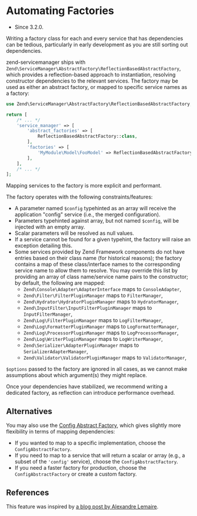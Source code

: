 # Automating Factories

- Since 3.2.0.

Writing a factory class for each and every service that has dependencies
can be tedious, particularly in early development as you are still sorting
out dependencies.

zend-servicemanager ships with `Zend\ServiceManager\AbstractFactory\ReflectionBasedAbstractFactory`,
which provides a reflection-based approach to instantiation, resolving
constructor dependencies to the relevant services. The factory may be used as
either an abstract factory, or mapped to specific service names as a factory:

```php
use Zend\ServiceManager\AbstractFactory\ReflectionBasedAbstractFactory;

return [
    /* ... */
    'service_manager' => [
        'abstract_factories' => [
            ReflectionBasedAbstractFactory::class,
        ],
        'factories' => [
            'MyModule\Model\FooModel' => ReflectionBasedAbstractFactory::class,
        ],
    ],
    /* ... */
];
```

Mapping services to the factory is more explicit and performant.

The factory operates with the following constraints/features:

- A parameter named `$config` typehinted as an array will receive the
  application "config" service (i.e., the merged configuration).
- Parameters typehinted against array, but not named `$config`, will
  be injected with an empty array.
- Scalar parameters will be resolved as null values.
- If a service cannot be found for a given typehint, the factory will
  raise an exception detailing this.
- Some services provided by Zend Framework components do not have
  entries based on their class name (for historical reasons); the
  factory contains a map of these class/interface names to the
  corresponding service name to allow them to resolve. You may override this
  list by providing an array of class name/service name pairs to the
  constructor; by default, the following are mapped:
    - `Zend\Console\Adapter\AdapterInterface` maps to `ConsoleAdapter`,
    - `Zend\Filter\FilterPluginManager` maps to `FilterManager`,
    - `Zend\Hydrator\HydratorPluginManager` maps to `HydratorManager`,
    - `Zend\InputFilter\InputFilterPluginManager` maps to `InputFilterManager`,
    - `Zend\Log\FilterPluginManager` maps to `LogFilterManager`,
    - `Zend\Log\FormatterPluginManager` maps to `LogFormatterManager`,
    - `Zend\Log\ProcessorPluginManager` maps to `LogProcessorManager`,
    - `Zend\Log\WriterPluginManager` maps to `LogWriterManager`,
    - `Zend\Serializer\AdapterPluginManager` maps to `SerializerAdapterManager`,
    - `Zend\Validator\ValidatorPluginManager` maps to `ValidatorManager`,

`$options` passed to the factory are ignored in all cases, as we cannot
make assumptions about which argument(s) they might replace.

Once your dependencies have stabilized, we recommend writing a dedicated
factory, as reflection can introduce performance overhead.

## Alternatives

You may also use the [Config Abstract Factory](config-abstract-factory.md),
which gives slightly more flexibility in terms of mapping dependencies:

- If you wanted to map to a specific implementation, choose the
  `ConfigAbstractFactory`.
- If you need to map to a service that will return a scalar or array (e.g., a
  subset of the `'config'` service), choose the `ConfigAbstractFactory`.
- If you need a faster factory for production, choose the
  `ConfigAbstractFactory` or create a custom factory.

## References

This feature was inspired by [a blog post by Alexandre Lemaire](http://circlical.com/blog/2016/3/9/preparing-for-zend-f).
